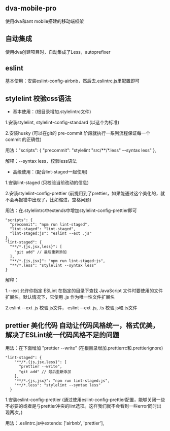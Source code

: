 ## dva-mobile-pro
  使用dva和ant mobile搭建的移动端框架

## 自动集成
  使用dva创建项目时，自动集成了Less，autoprefixer

## eslint
  基本使用：安装eslint-config-airbnb，然后去.eslintrc.js里配置即可

## stylelint 校验css语法
*  基本使用：(根目录增加.stylelintrc文件)

  1.安装stylelint, stylelint-config-standard (以这个为标准)

  2.安装husky (可以在git的 pre-commit 阶段就执行一系列流程保证每一个 commit 的正确性)

  用法："scripts": { "precommit": "stylelint \"src/**/*.less\" --syntax less" },
        
  解释：--syntax less，校验less语法

*  高级使用：(配合lint-staged一起使用)

  1.安装lint-staged (只校验当前改动的信息)

  2.安装stylelint-config-prettier (前提用到了prettier，如果能通过这个美化的，就不会再报错中出现了，比如缩进，空格问题)

  用法：在.stylelintrc中extends中增加stylelint-config-prettier即可

```
"scripts": {
  "precommit": "npm run lint-staged",
  "lint-staged": "lint-staged",
  "lint-staged:js": "eslint --ext .js"
},
"lint-staged": {
  "**/*.{js,jsx,less}": [
    "git add" // 最后重新添加
  ],
  "**/*.{js,jsx}": "npm run lint-staged:js",
  "**/*.less": "stylelint --syntax less"
}
```

  解释：

  1.--ext 允许你指定 ESLint 在指定的目录下查找 JavaScript 文件时要使用的文件扩展名。默认情况下，它使用 .js 作为唯一性文件扩展名

  2.eslint --ext .js 校验.js文件， eslint --ext .js, .ts 校验.js和.ts文件

## prettier 美化代码 自动让代码风格统一，格式优美，解决了ESLint统一代码风格不足的问题
  用法：在下面增加 "prettier --write" (在根目录增加.prettierrc和.prettierignore)

```
"lint-staged": {
    "**/*.{js,jsx,less}": [
      "prettier --write",
      "git add" // 最后重新添加
    ],
    "**/*.{js,jsx}": "npm run lint-staged:js",
    "**/*.less": "stylelint --syntax less"
  }
```
  1.安装eslint-config-prettier (通过使用eslint-config-prettier配置，能够关闭一些不必要的或者是与prettier冲突的lint选项。这样我们就不会看到一些error同时出现两次。)

  用法：.eslintrc.js中extends: ['airbnb', 'prettier'],
    
